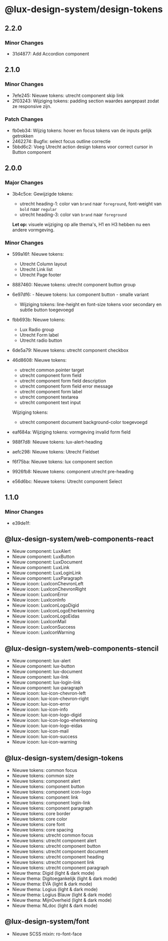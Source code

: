 # @lux-design-system/design-tokens

## 2.2.0

### Minor Changes

- 31d4877: Add Accordion component

## 2.1.0

### Minor Changes

- 7efe245: Nieuwe tokens: utrecht component skip link
- 2f03243: Wijziging tokens: padding section waardes aangepast zodat ze responsive zijn.

### Patch Changes

- fb0eb34: Wijzig tokens: hover en focus tokens van de inputs gelijk getrokken
- 2462274: Bugfix: select focus outline correctie
- 5bbd6c2: Voeg Utrecht action design tokens voor correct cursor in Button component

## 2.0.0

### Major Changes

- 3b4c5ce: Gewijzigde tokens:

  - utrecht heading-1: color van `brand` naar `foreground`, font-weight van `bold` naar `regular`
  - utrecht heading-3: color van `brand` naar `foreground`

  **Let op:** visuele wijziging op alle thema's, H1 en H3 hebben nu een andere vormgeving.

### Minor Changes

- 599a16f: Nieuwe tokens:

  - Utrecht Column layout
  - Utrecht Link list
  - Utrecht Page footer

- 8887460: Nieuwe tokens: utrecht component button group
- 6e97df6: - Nieuwe tokens: lux component button - smalle variant
  - Wijziging tokens: line-height en font-size tokens voor secondary en subtle button toegevoegd
- fbb693b: Nieuwe tokens:

  - Lux Radio group
  - Utrecht Form label
  - Utrecht radio button

- 6de5a79: Nieuwe tokens: utrecht component checkbox
- 46d8608: Nieuwe tokens:

  - utrecht common pointer target
  - utrecht component form field
  - utrecht component form field description
  - utrecht component form field error message
  - utrecht component form label
  - utrecht component textarea
  - utrecht component text input

  Wijziging tokens:

  - utrecht component document background-color toegevoegd

- eaf684a: Wijziging tokens: vormgeving invalid form field
- 988f7d8: Nieuwe tokens: lux-alert-heading
- aefc298: Nieuwe tokens: Utrecht Fieldset
- f6f75ba: Nieuwe tokens: lux component section
- 9926fb8: Nieuwe tokens: component utrecht pre-heading
- e56d6bc: Nieuwe tokens: Utrecht component Select

## 1.1.0

### Minor Changes

- e39de1f:

## @lux-design-system/web-components-react

- Nieuw component: LuxAlert
- Nieuw component: LuxButton
- Nieuw component: LuxDocument
- Nieuw component: LuxLink
- Nieuw component: LuxLoginLink
- Nieuw component: LuxParagraph
- Nieuw icoon: LuxIconChevronLeft
- Nieuw icoon: LuxIconChevronRight
- Nieuw icoon: LuxIconError
- Nieuw icoon: LuxIconInfo
- Nieuw icoon: LuxIconLogoDigid
- Nieuw icoon: LuxIconLogoEherkenning
- Nieuw icoon: LuxIconLogoEidas
- Nieuw icoon: LuxIconMail
- Nieuw icoon: LuxIconSuccess
- Nieuw icoon: LuxIconWarning

## @lux-design-system/web-components-stencil

- Nieuw component: lux-alert
- Nieuw component: lux-button
- Nieuw component: lux-document
- Nieuw component: lux-link
- Nieuw component: lux-login-link
- Nieuw component: lux-paragraph
- Nieuw icoon: lux-icon-chevron-left
- Nieuw icoon: lux-icon-chevron-right
- Nieuw icoon: lux-icon-error
- Nieuw icoon: lux-icon-info
- Nieuw icoon: lux-icon-logo-digid
- Nieuw icoon: lux-icon-logo-eherkenning
- Nieuw icoon: lux-icon-logo-eidas
- Nieuw icoon: lux-icon-mail
- Nieuw icoon: lux-icon-success
- Nieuw icoon: lux-icon-warning

## @lux-design-system/design-tokens

- Nieuwe tokens: common focus
- Nieuwe tokens: common size
- Nieuwe tokens: component alert
- Nieuwe tokens: component button
- Nieuwe tokens: component icon-logo
- Nieuwe tokens: component link
- Nieuwe tokens: component login-link
- Nieuwe tokens: component paragraph
- Nieuwe tokens: core border
- Nieuwe tokens: core color
- Nieuwe tokens: core font
- Nieuwe tokens: core spacing
- Nieuwe tokens: utrecht common focus
- Nieuwe tokens: utrecht component alert
- Nieuwe tokens: utrecht component button
- Nieuwe tokens: utrecht component document
- Nieuwe tokens: utrecht component heading
- Nieuwe tokens: utrecht component link
- Nieuwe tokens: utrecht component paragraph
- Nieuw thema: Digid (light & dark mode)
- Nieuw thema: Digitoegankelijk (light & dark mode)
- Nieuw thema: EVA (light & dark mode)
- Nieuw thema: Logius (light & dark mode)
- Nieuw thema: Logius Blauw (light & dark mode)
- Nieuw thema: MijnOverheid (light & dark mode)
- Nieuw thema: NLdoc (light & dark mode)

## @lux-design-system/font

- Nieuwe SCSS mixin: ro-font-face

